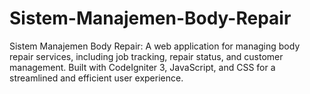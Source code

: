 # Sistem-Manajemen-Body-Repair
Sistem Manajemen Body Repair: A web application for managing body repair services, including job tracking, repair status, and customer management. Built with CodeIgniter 3, JavaScript, and CSS for a streamlined and efficient user experience.
